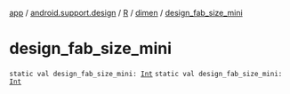 [app](../../../index.md) / [android.support.design](../../index.md) / [R](../index.md) / [dimen](index.md) / [design_fab_size_mini](.)

# design_fab_size_mini

`static val design_fab_size_mini: `[`Int`](https://kotlinlang.org/api/latest/jvm/stdlib/kotlin/-int/index.html)
`static val design_fab_size_mini: `[`Int`](https://kotlinlang.org/api/latest/jvm/stdlib/kotlin/-int/index.html)